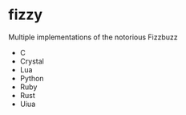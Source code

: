 # fizzy
Multiple implementations of the notorious Fizzbuzz 

- C
- Crystal
- Lua
- Python
- Ruby
- Rust
- Uiua

